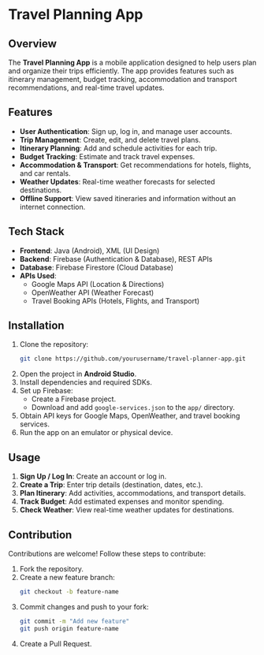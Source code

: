 # Travel Planning App

## Overview
The **Travel Planning App** is a mobile application designed to help users plan and organize their trips efficiently. The app provides features such as itinerary management, budget tracking, accommodation and transport recommendations, and real-time travel updates.

## Features
- **User Authentication**: Sign up, log in, and manage user accounts.
- **Trip Management**: Create, edit, and delete travel plans.
- **Itinerary Planning**: Add and schedule activities for each trip.
- **Budget Tracking**: Estimate and track travel expenses.
- **Accommodation & Transport**: Get recommendations for hotels, flights, and car rentals.
- **Weather Updates**: Real-time weather forecasts for selected destinations.
- **Offline Support**: View saved itineraries and information without an internet connection.

## Tech Stack
- **Frontend**: Java (Android), XML (UI Design)
- **Backend**: Firebase (Authentication & Database), REST APIs
- **Database**: Firebase Firestore (Cloud Database)
- **APIs Used**:
  - Google Maps API (Location & Directions)
  - OpenWeather API (Weather Forecast)
  - Travel Booking APIs (Hotels, Flights, and Transport)

## Installation
1. Clone the repository:
   ```sh
   git clone https://github.com/yourusername/travel-planner-app.git
   ```
2. Open the project in **Android Studio**.
3. Install dependencies and required SDKs.
4. Set up Firebase:
   - Create a Firebase project.
   - Download and add `google-services.json` to the `app/` directory.
5. Obtain API keys for Google Maps, OpenWeather, and travel booking services.
6. Run the app on an emulator or physical device.

## Usage
1. **Sign Up / Log In**: Create an account or log in.
2. **Create a Trip**: Enter trip details (destination, dates, etc.).
3. **Plan Itinerary**: Add activities, accommodations, and transport details.
4. **Track Budget**: Add estimated expenses and monitor spending.
5. **Check Weather**: View real-time weather updates for destinations.

## Contribution
Contributions are welcome! Follow these steps to contribute:
1. Fork the repository.
2. Create a new feature branch:
   ```sh
   git checkout -b feature-name
   ```
3. Commit changes and push to your fork:
   ```sh
   git commit -m "Add new feature"
   git push origin feature-name
   ```
4. Create a Pull Request.


